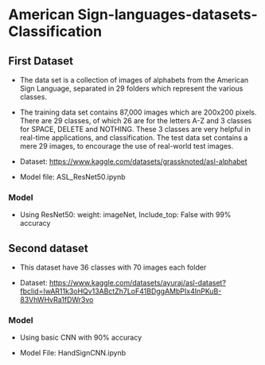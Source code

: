 # American Sign-languages-datasets-Classification
## First Dataset
* The data set is a collection of images of alphabets from the American Sign Language, separated in 29 folders which represent the various classes.


* The training data set contains 87,000 images which are 200x200 pixels. There are 29 classes, of which 26 are for the letters A-Z and 3 classes for SPACE, DELETE and NOTHING.
These 3 classes are very helpful in real-time applications, and classification.
The test data set contains a mere 29 images, to encourage the use of real-world test images.

* Dataset: https://www.kaggle.com/datasets/grassknoted/asl-alphabet

* Model file: ASL_ResNet50.ipynb



### Model

* Using ResNet50: weight: imageNet, Include_top: False with 99% accuracy
## Second dataset

* This dataset have 36 classes with 70 images each folder

* Dataset: https://www.kaggle.com/datasets/ayuraj/asl-dataset?fbclid=IwAR11k3oHQv13ABctZh7LoF41BDggAMbPIx4InPKuB-83VhWHvRa1fDWr3vo

### Model

* Using basic CNN with 90% accuracy 

* Model File: HandSignCNN.ipynb
